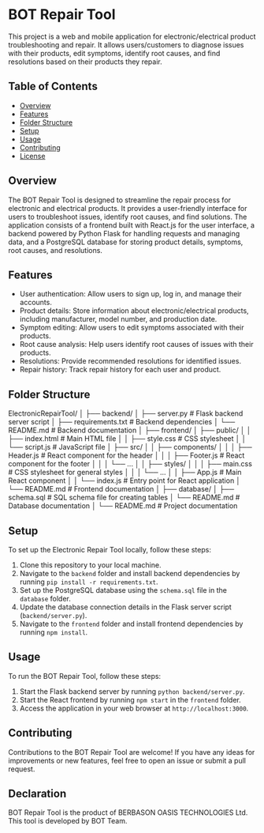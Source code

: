 # BOT Repair Tool

This project is a web and mobile application for electronic/electrical product troubleshooting and repair. It allows users/customers to diagnose issues with their products, edit symptoms, identify root causes, and find resolutions based on their products they repair.

## Table of Contents

- [Overview](#overview)
- [Features](#features)
- [Folder Structure](#folder-structure)
- [Setup](#setup)
- [Usage](#usage)
- [Contributing](#contributing)
- [License](#license)

## Overview

The BOT Repair Tool is designed to streamline the repair process for electronic and electrical products. It provides a user-friendly interface for users to troubleshoot issues, identify root causes, and find solutions. The application consists of a frontend built with React.js for the user interface, a backend powered by Python Flask for handling requests and managing data, and a PostgreSQL database for storing product details, symptoms, root causes, and resolutions.

## Features

- User authentication: Allow users to sign up, log in, and manage their accounts.
- Product details: Store information about electronic/electrical products, including manufacturer, model number, and production date.
- Symptom editing: Allow users to edit symptoms associated with their products.
- Root cause analysis: Help users identify root causes of issues with their products.
- Resolutions: Provide recommended resolutions for identified issues.
- Repair history: Track repair history for each user and product.

## Folder Structure
ElectronicRepairTool/
│
├── backend/
│ ├── server.py # Flask backend server script
│ ├── requirements.txt # Backend dependencies
│ └── README.md # Backend documentation
│
├── frontend/
│ ├── public/
│ │ ├── index.html # Main HTML file
│ │ ├── style.css # CSS stylesheet
│ │ └── script.js # JavaScript file
│ ├── src/
│ │ ├── components/
│ │ │ ├── Header.js # React component for the header
│ │ │ ├── Footer.js # React component for the footer
│ │ │ └── ...
│ │ ├── styles/
│ │ │ ├── main.css # CSS stylesheet for general styles
│ │ │ └── ...
│ │ ├── App.js # Main React component
│ │ └── index.js # Entry point for React application
│ └── README.md # Frontend documentation
│
├── database/
│ ├── schema.sql # SQL schema file for creating tables
│ └── README.md # Database documentation
│
└── README.md # Project documentation


## Setup

To set up the Electronic Repair Tool locally, follow these steps:

1. Clone this repository to your local machine.
2. Navigate to the `backend` folder and install backend dependencies by running `pip install -r requirements.txt`.
3. Set up the PostgreSQL database using the `schema.sql` file in the `database` folder.
4. Update the database connection details in the Flask server script (`backend/server.py`).
5. Navigate to the `frontend` folder and install frontend dependencies by running `npm install`.

## Usage

To run the BOT Repair Tool, follow these steps:

1. Start the Flask backend server by running `python backend/server.py`.
2. Start the React frontend by running `npm start` in the `frontend` folder.
3. Access the application in your web browser at `http://localhost:3000`.

## Contributing

Contributions to the BOT Repair Tool are welcome! If you have any ideas for improvements or new features, feel free to open an issue or submit a pull request.

## Declaration
BOT Repair Tool is the product of BERBASON OASIS TECHNOLOGIES Ltd.
This tool is developed by BOT Team.


